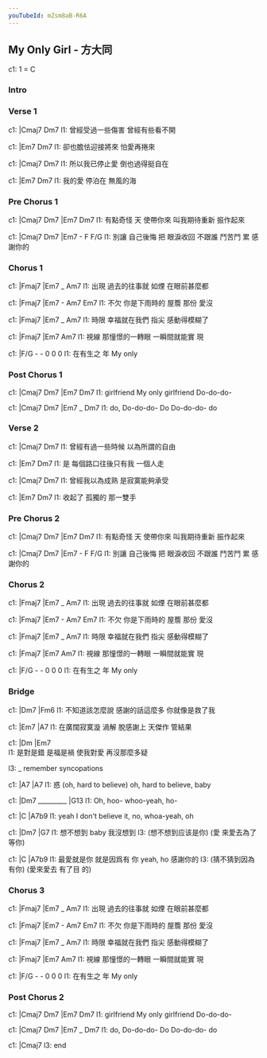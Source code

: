 ```yaml
---
youTubeId: mZsm8aB-R6A
---
```


## My Only Girl - 方大同

c1: 1 = C

### Intro

### Verse 1

c1: |Cmaj7            Dm7
l1:  曾經受過一些傷害 曾經有些看不開

c1: |Em7              Dm7
l1:  卻也膽怯迎接將來 怕愛再捲來

c1: |Cmaj7          Dm7
l1:  所以我已停止愛 倒也過得挺自在

c1: |Em7           Dm7
l1:  我的愛 停泊在 無風的海

### Pre Chorus 1

c1: |Cmaj7       Dm7     |Em7          Dm7
l1:  有點奇怪 天 使帶你來 叫我期待重新 振作起來

c1:      |Cmaj7       Dm7     |Em7    -      F     F/G
l1:  別讓 自己後悔 把 眼淚收回 不跟誰 鬥苦鬥 累 感 謝你的

### Chorus 1

c1: |Fmaj7            |Em7 _ Am7
l1:  出現 過去的往事就 如煙  在眼前甚麼都

c1: |Fmaj7            |Em7 - Am7  Em7
l1:  不欠 你是下雨時的 屋簷  那份 愛沒

c1: |Fmaj7            |Em7 _ Am7
l1:  時限 幸福就在我們 指尖  感動得模糊了

c1: |Fmaj7              |Em7          Am7
l1:  視線 那憧憬的一轉眼 一瞬間就能實 現

c1:         |F/G - - 0 0 0
l1: 在有生之 年          My only 

### Post Chorus 1

c1: |Cmaj7       Dm7        |Em7        Dm7
l1:  girlfriend     My only  girlfriend  Do-do-do-

c1: |Cmaj7          Dm7           |Em7    _ Dm7
l1:  do,  Do-do-do- Do  Do-do-do-  do

### Verse 2

c1: |Cmaj7            Dm7
l1:  曾經有過一些時候 以為所謂的自由

c1:   |Em7                Dm7
l1: 是 每個路口往後只有我 一個人走

c1: |Cmaj7          Dm7
l1:  曾經我以為成熟 是寂寞能夠承受

c1: |Em7           Dm7
l1:  收起了 孤獨的 那一雙手

### Pre Chorus 2

c1: |Cmaj7       Dm7     |Em7          Dm7
l1:  有點奇怪 天 使帶你來 叫我期待重新 振作起來

c1:      |Cmaj7       Dm7     |Em7    -      F     F/G
l1:  別讓 自己後悔 把 眼淚收回 不跟誰 鬥苦鬥 累 感 謝你的

### Chorus 2

c1: |Fmaj7            |Em7 _ Am7
l1:  出現 過去的往事就 如煙  在眼前甚麼都

c1: |Fmaj7            |Em7 - Am7  Em7
l1:  不欠 你是下雨時的 屋簷  那份 愛沒

c1: |Fmaj7            |Em7 _ Am7
l1:  時限 幸福就在我們 指尖  感動得模糊了

c1: |Fmaj7              |Em7          Am7
l1:  視線 那憧憬的一轉眼 一瞬間就能實 現

c1:         |F/G - - 0 0 0
l1: 在有生之 年          My only 

### Bridge

c1: |Dm7                           |Fm6
l1:   不知道該怎麼說 感謝的話這麼多  你就像是救了我

c1:             |Em7          |A7
l1: 在廣闊寂寞漩 渦解 脫感謝上 天傑作 管結果

c1: |Dm                 |Em7       
l1:   是對是錯 是福是禍   使我對愛 再沒那麼多疑

l3: _ remember syncopations

c1: |A7                      |A7
l1:  惑 (oh, hard to believe)  oh, hard to believe, baby

c1: |Dm7 _________    |G13
l1:  Oh,          hoo- whoo-yeah, ho-

c1: |C                           |A7b9
l1:   yeah I don't believe it,      no, whoa-yeah, oh

c1: |Dm7                       |G7
l1:                    想不想到     baby           我沒想到
l3:  (想不想到应该是你)         (愛 來愛去為了等你)

c1: |C                            |A7b9
l1:  最愛就是你         就是因爲有 你        yeah,  ho  感謝你的
l3:  (猜不猜到因為有你)            (愛來愛去 有了目 的)


### Chorus 3

c1: |Fmaj7            |Em7 _ Am7
l1:  出現 過去的往事就 如煙  在眼前甚麼都

c1: |Fmaj7            |Em7 - Am7  Em7
l1:  不欠 你是下雨時的 屋簷  那份 愛沒

c1: |Fmaj7            |Em7 _ Am7
l1:  時限 幸福就在我們 指尖  感動得模糊了

c1: |Fmaj7              |Em7          Am7
l1:  視線 那憧憬的一轉眼 一瞬間就能實 現

c1:         |F/G - - 0 0 0
l1: 在有生之 年          My only 

### Post Chorus 2

c1: |Cmaj7       Dm7        |Em7        Dm7
l1:  girlfriend     My only  girlfriend  Do-do-do-

c1: |Cmaj7          Dm7           |Em7    _ Dm7
l1:  do,  Do-do-do- Do  Do-do-do-  do

c1: |Cmaj7
l3:  end